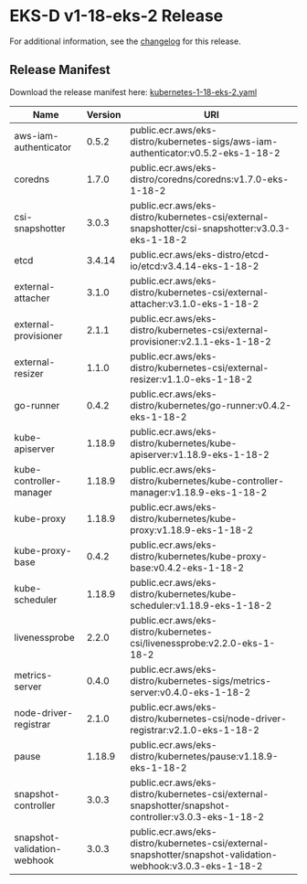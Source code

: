 # EKS-D v1-18-eks-2 Release

For additional information, see the [changelog](CHANGELOG-v1-18-eks-2.md) for this release.

## Release Manifest
Download the release manifest here: [kubernetes-1-18-eks-2.yaml](https://distro.eks.amazonaws.com/kubernetes-1-18/kubernetes-1-18-eks-2.yaml)

| Name | Version | URI |
|------|---------|-----|
| aws-iam-authenticator | 0.5.2 | public.ecr.aws/eks-distro/kubernetes-sigs/aws-iam-authenticator:v0.5.2-eks-1-18-2 |
| coredns | 1.7.0 | public.ecr.aws/eks-distro/coredns/coredns:v1.7.0-eks-1-18-2 |
| csi-snapshotter | 3.0.3 | public.ecr.aws/eks-distro/kubernetes-csi/external-snapshotter/csi-snapshotter:v3.0.3-eks-1-18-2 |
| etcd | 3.4.14 | public.ecr.aws/eks-distro/etcd-io/etcd:v3.4.14-eks-1-18-2 |
| external-attacher | 3.1.0 | public.ecr.aws/eks-distro/kubernetes-csi/external-attacher:v3.1.0-eks-1-18-2 |
| external-provisioner | 2.1.1 | public.ecr.aws/eks-distro/kubernetes-csi/external-provisioner:v2.1.1-eks-1-18-2 |
| external-resizer | 1.1.0 | public.ecr.aws/eks-distro/kubernetes-csi/external-resizer:v1.1.0-eks-1-18-2 |
| go-runner | 0.4.2 | public.ecr.aws/eks-distro/kubernetes/go-runner:v0.4.2-eks-1-18-2 |
| kube-apiserver | 1.18.9 | public.ecr.aws/eks-distro/kubernetes/kube-apiserver:v1.18.9-eks-1-18-2 |
| kube-controller-manager | 1.18.9 | public.ecr.aws/eks-distro/kubernetes/kube-controller-manager:v1.18.9-eks-1-18-2 |
| kube-proxy | 1.18.9 | public.ecr.aws/eks-distro/kubernetes/kube-proxy:v1.18.9-eks-1-18-2 |
| kube-proxy-base | 0.4.2 | public.ecr.aws/eks-distro/kubernetes/kube-proxy-base:v0.4.2-eks-1-18-2 |
| kube-scheduler | 1.18.9 | public.ecr.aws/eks-distro/kubernetes/kube-scheduler:v1.18.9-eks-1-18-2 |
| livenessprobe | 2.2.0 | public.ecr.aws/eks-distro/kubernetes-csi/livenessprobe:v2.2.0-eks-1-18-2 |
| metrics-server | 0.4.0 | public.ecr.aws/eks-distro/kubernetes-sigs/metrics-server:v0.4.0-eks-1-18-2 |
| node-driver-registrar | 2.1.0 | public.ecr.aws/eks-distro/kubernetes-csi/node-driver-registrar:v2.1.0-eks-1-18-2 |
| pause | 1.18.9 | public.ecr.aws/eks-distro/kubernetes/pause:v1.18.9-eks-1-18-2 |
| snapshot-controller | 3.0.3 | public.ecr.aws/eks-distro/kubernetes-csi/external-snapshotter/snapshot-controller:v3.0.3-eks-1-18-2 |
| snapshot-validation-webhook | 3.0.3 | public.ecr.aws/eks-distro/kubernetes-csi/external-snapshotter/snapshot-validation-webhook:v3.0.3-eks-1-18-2 |
